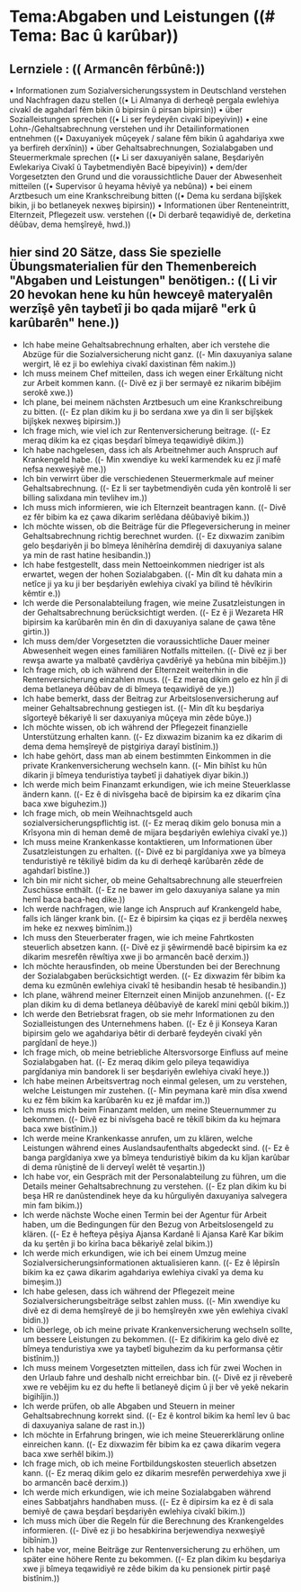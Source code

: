 # Tema:Abgaben und Leistungen ((# Tema: Bac û karûbar))
## Lernziele : (( Armancên fêrbûnê:))
• Informationen zum Sozialversicherungssystem in Deutschland verstehen und Nachfragen dazu stellen ((• Li Almanya di derheqê pergala ewlehiya civakî de agahdarî fêm bikin û bipirsin û pirsan bipirsin))
• über Sozialleistungen sprechen ((• Li ser feydeyên civakî bipeyivin))
• eine Lohn-/Gehaltsabrechnung verstehen und ihr Detailinformationen entnehmen ((• Daxuyaniyek mûçeyek / salane fêm bikin û agahdariya xwe ya berfireh derxînin))
• über Gehaltsabrechnungen, Sozialabgaben und Steuermerkmale sprechen ((• Li ser daxuyaniyên salane, Beşdariyên Ewlekariya Civakî û Taybetmendiyên Bacê bipeyivin))
• dem/der Vorgesetzten den Grund und die voraussichtliche Dauer der Abwesenheit mitteilen ((• Supervisor û heyama hêviyê ya nebûna))
• bei einem Arztbesuch um eine Krankschreibung bitten ((• Dema ku serdana bijîşkek bikin, ji bo betlaneyek nexweş bipirsin))
• Informationen über Renteneintritt, Elternzeit, Pflegezeit usw. verstehen ((• Di derbarê teqawidiyê de, derketina dêûbav, dema hemşîreyê, hwd.))
## hier sind 20 Sätze, dass Sie spezielle Übungsmaterialien für den Themenbereich "Abgaben und Leistungen" benötigen.: (( Li vir 20 hevokan hene ku hûn hewceyê materyalên werzîşê yên taybetî ji bo qada mijarê "erk û karûbarên" hene.))
- Ich habe meine Gehaltsabrechnung erhalten, aber ich verstehe die Abzüge für die Sozialversicherung nicht ganz. ((- Min daxuyaniya salane wergirt, lê ez ji bo ewlehiya civakî daxistinan fêm nakim.))
- Ich muss meinem Chef mitteilen, dass ich wegen einer Erkältung nicht zur Arbeit kommen kann. ((- Divê ez ji ber sermayê ez nikarim bibêjim serokê xwe.))
- Ich plane, bei meinem nächsten Arztbesuch um eine Krankschreibung zu bitten. ((- Ez plan dikim ku ji bo serdana xwe ya din li ser bijîşkek bijîşkek nexweş bipirsim.))
- Ich frage mich, wie viel ich zur Rentenversicherung beitrage. ((- Ez meraq dikim ka ez çiqas beşdarî bîmeya teqawidiyê dikim.))
- Ich habe nachgelesen, dass ich als Arbeitnehmer auch Anspruch auf Krankengeld habe. ((- Min xwendiye ku wekî karmendek ku ez jî mafê nefsa nexweşiyê me.))
- Ich bin verwirrt über die verschiedenen Steuermerkmale auf meiner Gehaltsabrechnung. ((- Ez li ser taybetmendiyên cuda yên kontrolê li ser billing salixdana min tevlihev im.))
- Ich muss mich informieren, wie ich Elternzeit beantragen kann. ((- Divê ez fêr bibim ka ez çawa dikarim serlêdana dêûbaviyê bikim.))
- Ich möchte wissen, ob die Beiträge für die Pflegeversicherung in meiner Gehaltsabrechnung richtig berechnet wurden. ((- Ez dixwazim zanibim gelo beşdariyên ji bo bîmeya lênihêrîna demdirêj di daxuyaniya salane ya min de rast hatine hesibandin.))
- Ich habe festgestellt, dass mein Nettoeinkommen niedriger ist als erwartet, wegen der hohen Sozialabgaben. ((- Min dît ku dahata min a netîce ji ya ku ji ber beşdariyên ewlehiya civakî ya bilind tê hêvîkirin kêmtir e.))
- Ich werde die Personalabteilung fragen, wie meine Zusatzleistungen in der Gehaltsabrechnung berücksichtigt werden. ((- Ez ê ji Wezareta HR bipirsim ka karûbarên min ên din di daxuyaniya salane de çawa têne girtin.))
- Ich muss dem/der Vorgesetzten die voraussichtliche Dauer meiner Abwesenheit wegen eines familiären Notfalls mitteilen. ((- Divê ez ji ber rewşa awarte ya malbatê çavdêriya çavdêriyê ya hebûna min bibêjim.))
- Ich frage mich, ob ich während der Elternzeit weiterhin in die Rentenversicherung einzahlen muss. ((- Ez meraq dikim gelo ez hîn jî di dema betlaneya dêûbav de di bîmeya teqawidiyê de ye.))
- Ich habe bemerkt, dass der Beitrag zur Arbeitslosenversicherung auf meiner Gehaltsabrechnung gestiegen ist. ((- Min dît ku beşdariya sîgorteyê bêkariyê li ser daxuyaniya mûçeya min zêde bûye.))
- Ich möchte wissen, ob ich während der Pflegezeit finanzielle Unterstützung erhalten kann. ((- Ez dixwazim bizanim ka ez dikarim di dema dema hemşîreyê de piştgiriya darayî bistînim.))
- Ich habe gehört, dass man ab einem bestimmten Einkommen in die private Krankenversicherung wechseln kann. ((- Min bihîst ku hûn dikarin ji bîmeya tenduristiya taybetî ji dahatiyek diyar bikin.))
- Ich werde mich beim Finanzamt erkundigen, wie ich meine Steuerklasse ändern kann. ((- Ez ê di nivîsgeha bacê de bipirsim ka ez dikarim çîna baca xwe biguhezim.))
- Ich frage mich, ob mein Weihnachtsgeld auch sozialversicherungspflichtig ist. ((- Ez meraq dikim gelo bonusa min a Krîsyona min di heman demê de mijara beşdariyên ewlehiya civakî ye.))
- Ich muss meine Krankenkasse kontaktieren, um Informationen über Zusatzleistungen zu erhalten. ((- Divê ez bi pargîdaniya xwe ya bîmeya tenduristiyê re têkiliyê bidim da ku di derheqê karûbarên zêde de agahdarî bistîne.))
- Ich bin mir nicht sicher, ob meine Gehaltsabrechnung alle steuerfreien Zuschüsse enthält. ((- Ez ne bawer im gelo daxuyaniya salane ya min hemî baca baca-heq dike.))
- Ich werde nachfragen, wie lange ich Anspruch auf Krankengeld habe, falls ich länger krank bin. ((- Ez ê bipirsim ka çiqas ez ji berdêla nexweş im heke ez nexweş bimînim.))
- Ich muss den Steuerberater fragen, wie ich meine Fahrtkosten steuerlich absetzen kann. ((- Divê ez ji şêwirmendê bacê bipirsim ka ez dikarim mesrefên rêwîtiya xwe ji bo armancên bacê derxim.))
- Ich möchte herausfinden, ob meine Überstunden bei der Berechnung der Sozialabgaben berücksichtigt werden. ((- Ez dixwazim fêr bibim ka dema ku ezmûnên ewlehiya civakî tê hesibandin hesab tê hesibandin.))
- Ich plane, während meiner Elternzeit einen Minijob anzunehmen. ((- Ez plan dikim ku di dema betlaneya dêûbaviyê de karekî mini qebûl bikim.))
- Ich werde den Betriebsrat fragen, ob sie mehr Informationen zu den Sozialleistungen des Unternehmens haben. ((- Ez ê ji Konseya Karan bipirsim gelo we agahdariya bêtir di derbarê feydeyên civakî yên pargîdanî de heye.))
- Ich frage mich, ob meine betriebliche Altersvorsorge Einfluss auf meine Sozialabgaben hat. ((- Ez meraq dikim gelo pileya teqawidiya pargîdaniya min bandorek li ser beşdariyên ewlehiya civakî heye.))
- Ich habe meinen Arbeitsvertrag noch einmal gelesen, um zu verstehen, welche Leistungen mir zustehen. ((- Min peymana karê min dîsa xwend ku ez fêm bikim ka karûbarên ku ez jê mafdar im.))
- Ich muss mich beim Finanzamt melden, um meine Steuernummer zu bekommen. ((- Divê ez bi nivîsgeha bacê re têkilî bikim da ku hejmara baca xwe bistînim.))
- Ich werde meine Krankenkasse anrufen, um zu klären, welche Leistungen während eines Auslandsaufenthalts abgedeckt sind. ((- Ez ê banga pargîdaniya xwe ya bîmeya tenduristiyê bikim da ku kîjan karûbar di dema rûniştinê de li derveyî welêt tê veşartin.))
- Ich habe vor, ein Gespräch mit der Personalabteilung zu führen, um die Details meiner Gehaltsabrechnung zu verstehen. ((- Ez plan dikim ku bi beşa HR re danûstendinek heye da ku hûrguliyên daxuyaniya salvegera min fam bikim.))
- Ich werde nächste Woche einen Termin bei der Agentur für Arbeit haben, um die Bedingungen für den Bezug von Arbeitslosengeld zu klären. ((- Ez ê hefteya pêşiya Ajansa Kardanê li Ajansa Karê Kar bikim da ku şertên ji bo kirîna baca bêkariyê zelal bikim.))
- Ich werde mich erkundigen, wie ich bei einem Umzug meine Sozialversicherungsinformationen aktualisieren kann. ((- Ez ê lêpirsîn bikim ka ez çawa dikarim agahdariya ewlehiya civakî ya dema ku bimeşim.))
- Ich habe gelesen, dass ich während der Pflegezeit meine Sozialversicherungsbeiträge selbst zahlen muss. ((- Min xwendiye ku divê ez di dema hemşîreyê de ji bo hemşîreyên xwe yên ewlehiya civakî bidin.))
- Ich überlege, ob ich meine private Krankenversicherung wechseln sollte, um bessere Leistungen zu bekommen. ((- Ez difikirim ka gelo divê ez bîmeya tenduristiya xwe ya taybetî biguhezim da ku performansa çêtir bistînim.))
- Ich muss meinem Vorgesetzten mitteilen, dass ich für zwei Wochen in den Urlaub fahre und deshalb nicht erreichbar bin. ((- Divê ez ji rêveberê xwe re vebêjim ku ez du hefte li betlaneyê diçim û ji ber vê yekê nekarin bigihîjin.))
- Ich werde prüfen, ob alle Abgaben und Steuern in meiner Gehaltsabrechnung korrekt sind. ((- Ez ê kontrol bikim ka hemî lev û bac di daxuyaniya salane de rast in.))
- Ich möchte in Erfahrung bringen, wie ich meine Steuererklärung online einreichen kann. ((- Ez dixwazim fêr bibim ka ez çawa dikarim vegera baca xwe serhêl bikim.))
- Ich frage mich, ob ich meine Fortbildungskosten steuerlich absetzen kann. ((- Ez meraq dikim gelo ez dikarim mesrefên perwerdehiya xwe ji bo armancên bacê derxim.))
- Ich werde mich erkundigen, wie ich meine Sozialabgaben während eines Sabbatjahrs handhaben muss. ((- Ez ê dipirsim ka ez ê di sala bemiyê de çawa beşdarî beşdariyên ewlehiya civakî bikim.))
- Ich muss mich über die Regeln für die Berechnung des Krankengeldes informieren. ((- Divê ez ji bo hesabkirina berjewendiya nexweşiyê bibînim.))
- Ich habe vor, meine Beiträge zur Rentenversicherung zu erhöhen, um später eine höhere Rente zu bekommen. ((- Ez plan dikim ku beşdariya xwe ji bîmeya teqawidiyê re zêde bikim da ku pensionek pirtir paşê bistînim.))
